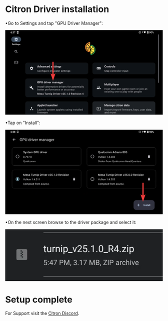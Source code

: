 # Citron Driver installation

•Go to Settings and tap "GPU Driver Manager":
<p align="center"><img src="images/citron/citron.png"/></p>

•Tap on "Install":
<p align="center"><img src="images/citron/citron_2.png"/></p>

•On the next screen browse to the driver package and select it:
<p align="center"><img src="images/citron/citron_3.png"/></p>

# Setup complete

For Support visit the <a href="https://discord.gg/yB7d72xhKb">Citron Discord</a>.
